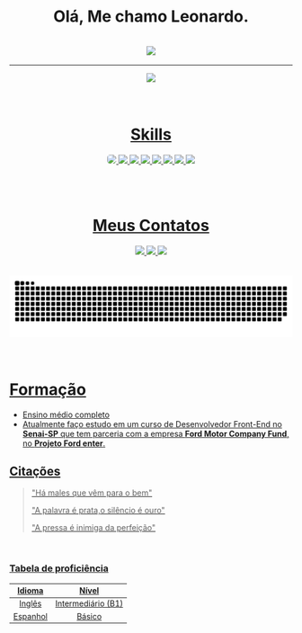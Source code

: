 <div align="center">
   <h1>Olá, Me chamo Leonardo.</h1>
</div>
<br>
 <div align="center" >
     <a href="https://github.com/Leonardosouza17">
     <img src="https://github-readme-stats.vercel.app/api?username=Leonardosouza17&show_icons=true&theme=transparent">
   </div>
        <hr>
       <div align="center">
         <a href="https://github.com/Leonardosouza17">
     <img   src="https://github-readme-stats.vercel.app/api/top-langs/?username=Leonardosouza17&layout=compact">
       </div>
       <br>
       <br>
            

<div align="center">
   <h1>Skills</h1>
</div>
<div align="center">
 <img height="30em" src="https://img.shields.io/badge/HTML5-E34F26?style=for-the-badge&logo=html5&logoColor=white" style="border-radius:5px"> 
 <img height="30em" src="https://img.shields.io/badge/CSS3-1572B6?style=for-the-badge&logo=css3&logoColor=white"> 
 <img height="30em" src="https://img.shields.io/badge/JavaScript-F7DF1E?style=for-the-badge&logo=javascript&logoColor=black"> 
 <img height="30em" src="https://img.shields.io/badge/Python-14354C?style=for-the-badge&logo=python&logoColor=white"> 
 <img height="30em" src="https://img.shields.io/badge/Node.js-43853D?style=for-the-badge&logo=node.js&logoColor=white"> 
 <img height="30em" src="https://img.shields.io/badge/Markdown-000000?style=for-the-badge&logo=markdown&logoColor=white"> 
 <img height="30em" src="https://img.shields.io/badge/Powershell-2CA5E0?style=for-the-badge&logo=powershell&logoColor=white"> 
 <img height="30em" src="https://img.shields.io/badge/GIT-E44C30?style=for-the-badge&logo=git&logoColor=white"> 
</div>
<br>
<br>
<br>
<div>
<div align="center">
   <h1>Meus Contatos</h1>
</div>
<div align="center">
   <a href="www.gmail.com/leonardompdesouza@gmail.com">
  <img height="30em" src="https://img.shields.io/badge/Gmail-D14836?style=for-the-badge&logo=gmail&logoColor=white">
    <a href="www.linkedin.com/in/leonardoosouza" >
   <img height="30em" src="https://img.shields.io/badge/LinkedIn-0077B5?style=for-the-badge&logo=linkedin&logoColor=white">
   <a href="https://www.instagram.com/leonardo_souzah7">
   <img height="30em" src="https://img.shields.io/badge/Instagram-E4405F?style=for-the-badge&logo=instagram&logoColor=white">
</div>
<br>
<br>

<div align="center">
<picture>
  <source media="(prefers-color-scheme: dark)" srcset="https://raw.githubusercontent.com/Leonardosouza17/Leonardosouza17/output/github-contribution-grid-snake-dark.svg">
  <source media="(prefers-color-scheme: light)" srcset="https://raw.githubusercontent.com/Leonardosouza17/Leonardosouza17/output/github-contribution-grid-snake.svg">
  <img alt="github-snake" src="https://raw.githubusercontent.com/Leonardosouza17/Leonardosouza17/output/github-contribution-grid-snake.svg">
</picture>
</div>
   
<br>
<br>

# Formação
- Ensino médio completo
- Atualmente faço estudo em um curso de Desenvolvedor Front-End no **Senai-SP** que tem parceria com a empresa **Ford Motor Company Fund**, no **Projeto Ford enter**.
  
  
  
## Citações
>>
>"Há males que vêm para o bem"
>>
>"A palavra é prata,o silêncio é ouro"
>>
>"A pressa é inimiga da perfeição"


<br>

### Tabela de proficiência

Idioma |  Nível
:-------: | :--------:
Inglês | Intermediário (B1)
Espanhol | Básico

